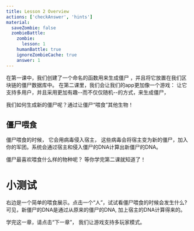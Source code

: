 ```yaml
---
title: Lesson 2 Overview
actions: ['checkAnswer', 'hints']
material:
  saveZombie: false
  zombieBattle:
    zombie:
      lesson: 1
    humanBattle: true
    ignoreZombieCache: true
    answer: 1
---
```


在第一课中，我们创建了一个命名的函数用来生成僵尸 ，并且将它放置在我们区块链的僵尸数据库中。
在第二课里，我们会让我们的app更加像一个游戏： 让它支持多用户，并且采用更加有趣--而不仅仅随机--的方式，来生成僵尸，

我们如何生成新的僵尸呢？通过让僵尸“喂食”其他生物！

## 僵尸喂食

僵尸喂食的时候， 它会用病毒侵入宿主， 这些病毒会将宿主变为新的僵尸，加入你的军团。系统会通过宿主和侵入僵尸的DNA计算出新僵尸的DNA。

僵尸最喜欢喂食什么样的物种呢？
等你学完第二课就知道了！

# 小测试

右边是一个简单的喂食展示。点击一个“人”，试试看僵尸喂食的时候会发生什么?
可见，新僵尸的DNA是通过从原来的僵尸的DNA, 加上宿主的DNA计算得来的。

学完这一章，请点击“下一章”， 我们让游戏支持多玩家模式。